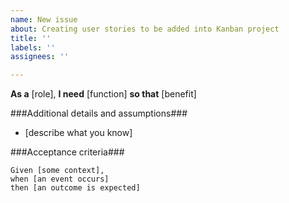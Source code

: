 ```yaml
---
name: New issue
about: Creating user stories to be added into Kanban project
title: ''
labels: ''
assignees: ''

---
```


**As a** [role],
**I need** [function]
**so that** [benefit]

###Additional details and assumptions###
* [describe what you know]

###Acceptance criteria###
```gherkin
Given [some context],
when [an event occurs]
then [an outcome is expected]
```
